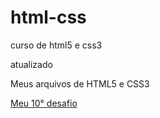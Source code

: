 # html-css
 curso de html5 e css3

atualizado

Meus arquivos de HTML5 e CSS3

<a href="https://ithamarluis.github.io/html-css/desafios/d010-meu/index.html"> Meu 10° desafio </a>